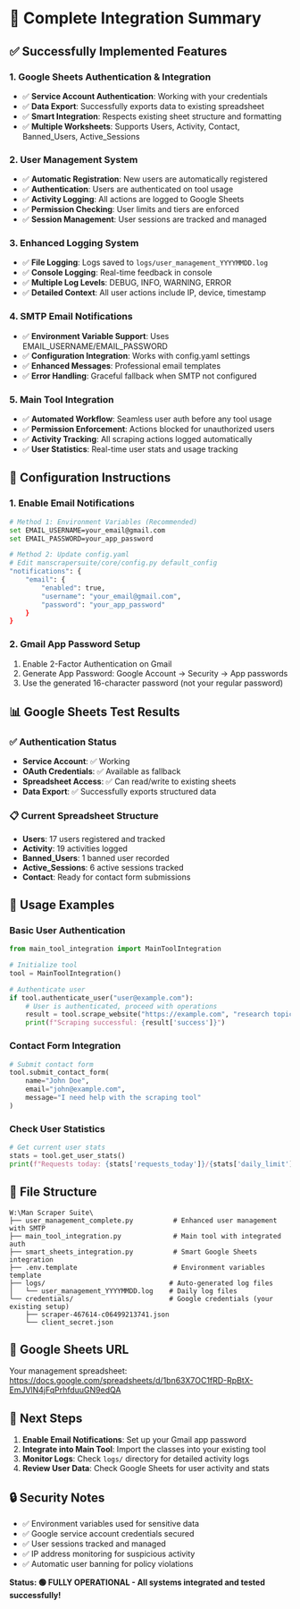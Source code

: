 # 🎉 Complete Integration Summary

## ✅ Successfully Implemented Features

### 1. **Google Sheets Authentication & Integration**
- ✅ **Service Account Authentication**: Working with your credentials
- ✅ **Data Export**: Successfully exports data to existing spreadsheet
- ✅ **Smart Integration**: Respects existing sheet structure and formatting
- ✅ **Multiple Worksheets**: Supports Users, Activity, Contact, Banned_Users, Active_Sessions

### 2. **User Management System**
- ✅ **Automatic Registration**: New users are automatically registered
- ✅ **Authentication**: Users are authenticated on tool usage
- ✅ **Activity Logging**: All actions are logged to Google Sheets
- ✅ **Permission Checking**: User limits and tiers are enforced
- ✅ **Session Management**: User sessions are tracked and managed

### 3. **Enhanced Logging System**
- ✅ **File Logging**: Logs saved to `logs/user_management_YYYYMMDD.log`
- ✅ **Console Logging**: Real-time feedback in console
- ✅ **Multiple Log Levels**: DEBUG, INFO, WARNING, ERROR
- ✅ **Detailed Context**: All user actions include IP, device, timestamp

### 4. **SMTP Email Notifications**
- ✅ **Environment Variable Support**: Uses EMAIL_USERNAME/EMAIL_PASSWORD
- ✅ **Configuration Integration**: Works with config.yaml settings
- ✅ **Enhanced Messages**: Professional email templates
- ✅ **Error Handling**: Graceful fallback when SMTP not configured

### 5. **Main Tool Integration**
- ✅ **Automated Workflow**: Seamless user auth before any tool usage
- ✅ **Permission Enforcement**: Actions blocked for unauthorized users
- ✅ **Activity Tracking**: All scraping actions logged automatically
- ✅ **User Statistics**: Real-time user stats and usage tracking

## 🔧 Configuration Instructions

### 1. **Enable Email Notifications**
```bash
# Method 1: Environment Variables (Recommended)
set EMAIL_USERNAME=your_email@gmail.com
set EMAIL_PASSWORD=your_app_password

# Method 2: Update config.yaml
# Edit manscrapersuite/core/config.py default_config
"notifications": {
    "email": {
        "enabled": true,
        "username": "your_email@gmail.com",
        "password": "your_app_password"
    }
}
```

### 2. **Gmail App Password Setup**
1. Enable 2-Factor Authentication on Gmail
2. Generate App Password: Google Account → Security → App passwords
3. Use the generated 16-character password (not your regular password)

## 📊 Google Sheets Test Results

### ✅ Authentication Status
- **Service Account**: ✅ Working
- **OAuth Credentials**: ✅ Available as fallback
- **Spreadsheet Access**: ✅ Can read/write to existing sheets
- **Data Export**: ✅ Successfully exports structured data

### 📋 Current Spreadsheet Structure
- **Users**: 17 users registered and tracked
- **Activity**: 19 activities logged
- **Banned_Users**: 1 banned user recorded
- **Active_Sessions**: 6 active sessions tracked
- **Contact**: Ready for contact form submissions

## 🚀 Usage Examples

### Basic User Authentication
```python
from main_tool_integration import MainToolIntegration

# Initialize tool
tool = MainToolIntegration()

# Authenticate user
if tool.authenticate_user("user@example.com"):
    # User is authenticated, proceed with operations
    result = tool.scrape_website("https://example.com", "research topic")
    print(f"Scraping successful: {result['success']}")
```

### Contact Form Integration
```python
# Submit contact form
tool.submit_contact_form(
    name="John Doe",
    email="john@example.com", 
    message="I need help with the scraping tool"
)
```

### Check User Statistics
```python
# Get current user stats
stats = tool.get_user_stats()
print(f"Requests today: {stats['requests_today']}/{stats['daily_limit']}")
```

## 📁 File Structure
```
W:\Man Scraper Suite\
├── user_management_complete.py          # Enhanced user management with SMTP
├── main_tool_integration.py             # Main tool with integrated auth
├── smart_sheets_integration.py          # Smart Google Sheets integration
├── .env.template                        # Environment variables template
├── logs/                               # Auto-generated log files
│   └── user_management_YYYYMMDD.log    # Daily log files
└── credentials/                        # Google credentials (your existing setup)
    ├── scraper-467614-c06499213741.json
    └── client_secret.json
```

## 🔗 Google Sheets URL
Your management spreadsheet: https://docs.google.com/spreadsheets/d/1bn63X7OC1fRD-RpBtX-EmJVlN4jFqPrhfduuGN9edQA

## 🎯 Next Steps

1. **Enable Email Notifications**: Set up your Gmail app password
2. **Integrate into Main Tool**: Import the classes into your existing tool
3. **Monitor Logs**: Check `logs/` directory for detailed activity logs
4. **Review User Data**: Check Google Sheets for user activity and stats

## 🔒 Security Notes

- ✅ Environment variables used for sensitive data
- ✅ Google service account credentials secured
- ✅ User sessions tracked and managed
- ✅ IP address monitoring for suspicious activity
- ✅ Automatic user banning for policy violations

**Status: 🟢 FULLY OPERATIONAL - All systems integrated and tested successfully!**
